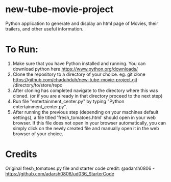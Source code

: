 # new-tube-movie-project
Python application to generate and display an html page of Movies, their trailers, and other useful information.

# To Run:
1. Make sure that you have Python installed and running. You can download python here https://www.python.org/downloads/
2. Clone the repository to a directory of your choice. eg. git clone https://github.com/chaduhduh/new-tube-movie-project.git /directory/to/store/repo
3. After cloning has completed navigate to the directory where this was cloned. (or if you are already in that directory proceed to the next step)
4. Run file "entertainment_center.py" by typing "Python entertainment_center.py".
5. After running the previous step (depending on your machines default settings), a file titled 'fresh_tomatoes.html' should open in your web browser. If this file does not open in your browser automatically, you can simply click on the newly created file and manually open it in the web browser of your choice.

# Credits
Original fresh_tomatoes.py file and starter code credit:
@adarsh0806 - https://github.com/adarsh0806/ud036_StarterCode
